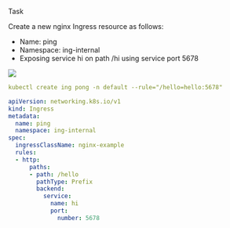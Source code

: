 Task

Create a new nginx Ingress resource as follows:

- Name: ping
- Namespace: ing-internal
- Exposing service hi on path /hi using service port 5678

![](https://img.itexams.com/cka/image3.png)

```yaml
kubectl create ing pong -n default --rule="/hello=hello:5678"
```

```yaml
apiVersion: networking.k8s.io/v1
kind: Ingress
metadata:
  name: ping
  namespace: ing-internal
spec:
  ingressClassName: nginx-example
  rules:
  - http:
      paths:
      - path: /hello
        pathType: Prefix
        backend:
          service:
            name: hi
            port:
              number: 5678

```